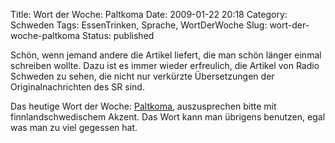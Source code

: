 Title: Wort der Woche: Paltkoma
Date: 2009-01-22 20:18
Category: Schweden
Tags: EssenTrinken, Sprache, WortDerWoche
Slug: wort-der-woche-paltkoma
Status: published

Schön, wenn jemand andere die Artikel liefert, die man schön länger
einmal schreiben wollte. Dazu ist es immer wieder erfreulich, die
Artikel von Radio Schweden zu sehen, die nicht nur verkürzte
Übersetzungen der Originalnachrichten des SR sind.

Das heutige Wort der Woche:
[Paltkoma](http://www.sr.se/cgi-bin/international/nyhetssidor/artikel.asp?nyheter=1&programid=2108&Artikel=2584115),
auszusprechen bitte mit finnlandschwedischem Akzent. Das Wort kann man
übrigens benutzen, egal was man zu viel gegessen hat.

